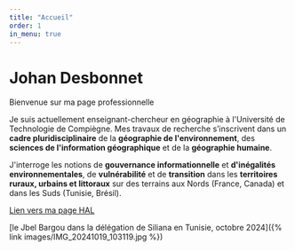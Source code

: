 ```yaml
---
title: "Accueil"
order: 1
in_menu: true
---
```

# Johan Desbonnet  

Bienvenue sur ma page professionnelle

Je suis actuellement enseignant-chercheur en géographie à l'Université de Technologie de Compiègne.
Mes travaux de recherche s’inscrivent dans un **cadre pluridisciplinaire** de la **géographie de l'environnement**, des **sciences de l'information géographique** et de la **géographie humaine**. 

J'interroge les notions de **gouvernance informationnelle** et **d'inégalités environnementales**, de **vulnérabilité** et de **transition** dans les **territoires ruraux, urbains et littoraux** sur des terrains aux Nords (France, Canada) et dans les Suds (Tunisie, Brésil). 

<a href="https://cv.hal.science/johan-desbonnet" class="bouton">Lien vers ma page HAL</a> 

[le Jbel Bargou dans la délégation de Siliana en Tunisie, octobre 2024]({% link images/IMG_20241019_103119.jpg %}) 